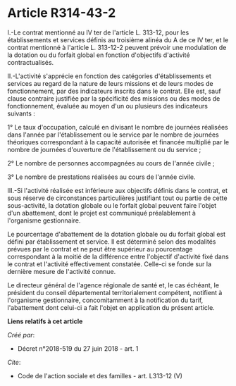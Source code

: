 # Article R314-43-2

I.-Le contrat mentionné au IV ter de l'article L. 313-12, pour les établissements et services définis au troisième alinéa du
A de ce IV ter, et le contrat mentionné à l'article L. 313-12-2 peuvent prévoir une modulation de la dotation ou du forfait
global en fonction d'objectifs d'activité contractualisés. 

II.-L'activité s'apprécie en fonction des catégories d'établissements et services au regard de la nature de leurs missions et
de leurs modes de fonctionnement, par des indicateurs inscrits dans le contrat. Elle est, sauf clause contraire justifiée par
la spécificité des missions ou des modes de fonctionnement, évaluée au moyen d'un ou plusieurs des indicateurs suivants : 

1° Le taux d'occupation, calculé en divisant le nombre de journées réalisées dans l'année par l'établissement ou le service
par le nombre de journées théoriques correspondant à la capacité autorisée et financée multiplié par le nombre de journées
d'ouverture de l'établissement ou du service ; 

2° Le nombre de personnes accompagnées au cours de l'année civile ; 

3° Le nombre de prestations réalisées au cours de l'année civile. 

III.-Si l'activité réalisée est inférieure aux objectifs définis dans le contrat, et sous réserve de circonstances
particulières justifiant tout ou partie de cette sous-activité, la dotation globale ou le forfait global peuvent faire
l'objet d'un abattement, dont le projet est communiqué préalablement à l'organisme gestionnaire. 

Le pourcentage d'abattement de la dotation globale ou du forfait global est défini par établissement et service. Il est
déterminé selon des modalités prévues par le contrat et ne peut être supérieur au pourcentage correspondant à la moitié de la
différence entre l'objectif d'activité fixé dans le contrat et l'activité effectivement constatée. Celle-ci se fonde sur la
dernière mesure de l'activité connue. 

Le directeur général de l'agence régionale de santé et, le cas échéant, le président du conseil départemental
territorialement compétent, notifient à l'organisme gestionnaire, concomitamment à la notification du tarif, l'abattement
dont celui-ci a fait l'objet en application du présent article.

**Liens relatifs à cet article**

_Créé par_:

  - Décret n°2018-519 du 27 juin 2018 - art. 1

_Cite_:

  - Code de l'action sociale et des familles - art. L313-12 (V)
